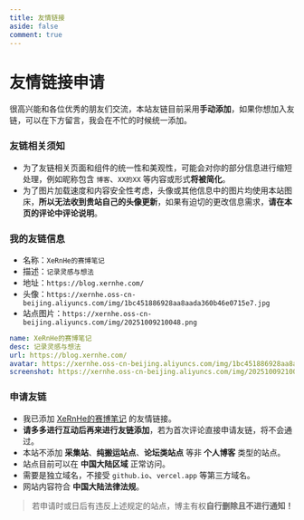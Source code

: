 ```yaml
---
title: 友情链接
aside: false
comment: true
---
```


<script setup>
import Link from "@/views/Link.vue";
</script>

<Link />

# 友情链接申请

很高兴能和各位优秀的朋友们交流，本站友链目前采用**手动添加**，如果你想加入友链，可以在下方留言，我会在不忙的时候统一添加。

### 友链相关须知

- 为了友链相关页面和组件的统一性和美观性，可能会对你的部分信息进行缩短处理，例如昵称包含 `博客`、`XX的XX` 等内容或形式**将被简化**。
- 为了图片加载速度和内容安全性考虑，头像或其他信息中的图片均使用本站图床，**所以无法收到贵站自己的头像更新**，如果有迫切的更改信息需求，**请在本页的评论中评论说明**。

### 我的友链信息

- 名称：`XeRnHe的赛博笔记`
- 描述：`记录灵感与想法`
- 地址：`https://blog.xernhe.com/`
- 头像：`https://xernhe.oss-cn-beijing.aliyuncs.com/img/1bc451886928aa8aada360b46e0715e7.jpg`
- 站点图片：`https://xernhe.oss-cn-beijing.aliyuncs.com/img/20251009210048.png`

```yml
name: XeRnHe的赛博笔记
desc: 记录灵感与想法
url: https://blog.xernhe.com/
avatar: https://xernhe.oss-cn-beijing.aliyuncs.com/img/1bc451886928aa8aada360b46e0715e7.jpg
screenshot: https://xernhe.oss-cn-beijing.aliyuncs.com/img/20251009210048.png
```

### 申请友链

- 我已添加 [XeRnHe的赛博笔记](https://blog.xernhe.com/) 的友情链接。
- **请多多进行互动后再来进行友链添加**，若为首次评论直接申请友链，将不会通过。
- 本站不添加 **采集站**、**纯搬运站点**、**论坛类站点** 等非 **个人博客** 类型的站点。
- 站点目前可以在 **中国大陆区域** 正常访问。
- 需要是独立域名，不接受 `github.io`、`vercel.app` 等第三方域名。
- 网站内容符合 **中国大陆法律法规**。

> 若申请时或日后有违反上述规定的站点，博主有权**自行删除且不进行通知！**
